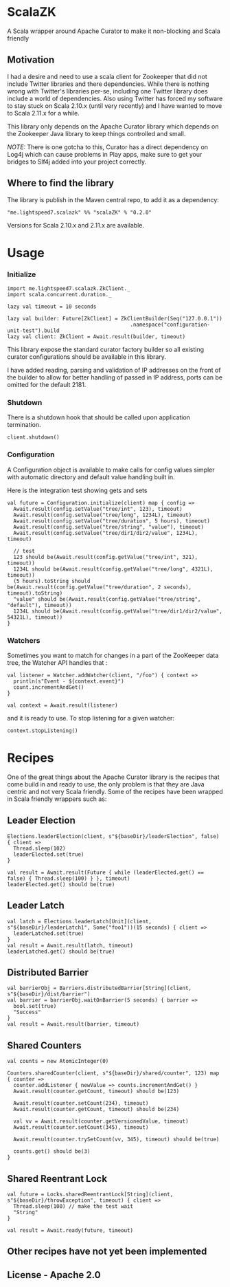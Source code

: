 ScalaZK
=================================

A Scala wrapper around Apache Curator to make it non-blocking and Scala friendly

## Motivation
I had a desire and need to use a scala client for Zookeeper that did not include Twitter libraries and there dependencies. While there is nothing wrong with Twitter's libraries per-se, including one Twitter library does include a world of dependencies. Also using Twitter has forced my software to stay stuck on Scala 2.10.x (until very recently) and I have wanted to move to Scala 2.11.x for a while.

This library only depends on the Apache Curator library which depends on the Zookeeper Java library to keep things controlled and small.

*NOTE:* There is one gotcha to this, Curator has a direct dependency on Log4j which can cause problems in Play apps, make sure to get your bridges to Slf4j added into your project correctly.
 
## Where to find the library

The library is publish in the Maven central repo, to add it as a dependency: 
```
"me.lightspeed7.scalazk" %% "scalaZK" % "0.2.0" 
```
Versions for Scala 2.10.x and 2.11.x are available.

# Usage

### Initialize

```
import me.lightspeed7.scalazk.ZkClient._
import scala.concurrent.duration._

lazy val timeout = 10 seconds

lazy val builder: Future[ZkClient] = ZkClientBuilder(Seq("127.0.0.1"))
    									.namespace("configuration-unit-test").build
lazy val client: ZkClient = Await.result(builder, timeout)
```

This library expose the standard curator factory builder so all existing curator configurations should be available in this library.

I have added reading, parsing and validation of IP addresses on the front of the builder to allow for better handling of passed in IP address, ports can be omitted for the default 2181.

### Shutdown

There is a shutdown hook that should be called upon application termination. 

```
client.shutdown()
``` 

### Configuration

A Configuration object is available to make calls for config values simpler with automatic directory and default value handling built in.

Here is the integration test showing gets and sets
```
val future = Configuration.initialize(client) map { config =>
  Await.result(config.setValue("tree/int", 123), timeout)
  Await.result(config.setValue("tree/long", 1234L), timeout)
  Await.result(config.setValue("tree/duration", 5 hours), timeout)
  Await.result(config.setValue("tree/string", "value"), timeout)
  Await.result(config.setValue("tree/dir1/dir2/value", 1234L), timeout)

  // test
  123 should be(Await.result(config.getValue("tree/int", 321), timeout))
  1234L should be(Await.result(config.getValue("tree/long", 4321L), timeout))
  (5 hours).toString should be(Await.result(config.getValue("tree/duration", 2 seconds), timeout).toString)
  "value" should be(Await.result(config.getValue("tree/string", "default"), timeout))
  1234L should be(Await.result(config.getValue("tree/dir1/dir2/value", 54321L), timeout))
}
``` 
### Watchers
Sometimes you want to match for changes in a part of the ZooKeeper data tree, the Watcher API handles that  : 
```
val listener = Watcher.addWatcher(client, "/foo") { context =>
  println(s"Event - ${context.event}")
  count.incrementAndGet()
}

val context = Await.result(listener)
```
and it is ready to use. To stop listening for a given watcher:  
```
context.stopListening()
```

# Recipes
One of the great things about the Apache Curator library is the recipes that come build in and ready to use, the only problem is that they are Java centric and not very Scala friendly. Some of the recipes have been wrapped in Scala friendly wrappers such as: 

## Leader Election
```
Elections.leaderElection(client, s"${baseDir}/leaderElection", false) { client =>
  Thread.sleep(102)
  leaderElected.set(true)
}

val result = Await.result(Future { while (leaderElected.get() == false) { Thread.sleep(100) } }, timeout)
leaderElected.get() should be(true)
```
## Leader Latch
```
val latch = Elections.leaderLatch[Unit](client, s"${baseDir}/leaderLatch1", Some("foo1"))(15 seconds) { client =>
  leaderLatched.set(true)
}
val result = Await.result(latch, timeout)
leaderLatched.get() should be(true)
```
## Distributed Barrier
```
val barrierObj = Barriers.distributedBarrier[String](client, s"${baseDir}/dist/barrier")
val barrier = barrierObj.waitOnBarrier(5 seconds) { barrier =>
  bool.set(true)
  "Success"
}
val result = Await.result(barrier, timeout)
```
## Shared Counters
```
val counts = new AtomicInteger(0)

Counters.sharedCounter(client, s"${baseDir}/shared/counter", 123) map { counter =>
  counter.addListener { newValue => counts.incrementAndGet() }
  Await.result(counter.getCount, timeout) should be(123)

  Await.result(counter.setCount(234), timeout)
  Await.result(counter.getCount, timeout) should be(234)

  val vv = Await.result(counter.getVersionedValue, timeout)
  Await.result(counter.setCount(345), timeout)

  Await.result(counter.trySetCount(vv, 345), timeout) should be(true)
  
  counts.get() should be(3)
}
```
## Shared Reentrant Lock
```
val future = Locks.sharedReentrantLock[String](client, s"${baseDir}/throwException", timeout) { client =>
  Thread.sleep(100) // make the test wait
  "String"
}

val result = Await.ready(future, timeout)
```
## Other recipes have not yet been implemented

## License - Apache 2.0


